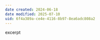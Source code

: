 ```yaml
---
date created: 2024-06-18
date modified: 2025-07-10
uid: 6f4a389a-ce4e-4116-8b97-8ea6adc808a2
---
```


excerpt

<!-- more -->

